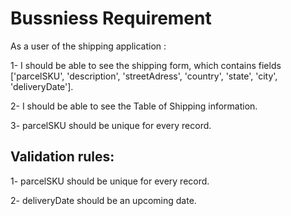 # Bussniess Requirement
As a user of the shipping application :

1- I should be able to see the shipping form, which contains fields ['parcelSKU', 'description', 'streetAdress', 'country', 'state', 'city', 'deliveryDate'].

2- I should be able to see the Table of Shipping information.

3- parcelSKU should be unique for every record.

## Validation rules:

1- parcelSKU should be unique for every record.

2- deliveryDate should be an upcoming date.
